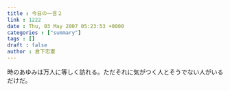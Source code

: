 ```yaml
---
title : 今日の一言２
link : 1222
date : Thu, 03 May 2007 05:23:53 +0000
categories : ["summary"]
tags : []
draft : false
author : 倉下忠憲
---
```


時のあゆみは万人に等しく訪れる。ただそれに気がつく人とそうでない人がいるだけだ。<br><br>
